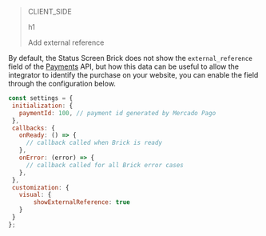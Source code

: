 > CLIENT_SIDE
>
> h1
>
> Add external reference

By default, the Status Screen Brick does not show the `external_reference` field of the [Payments](/developers/en/reference/payments/_payments/post) API, but how this data can be useful to allow the integrator to identify the purchase on your website, you can enable the field through the configuration below.

```javascript
const settings = {
 initialization: {
   paymentId: 100, // payment id generated by Mercado Pago
 },
 callbacks: {
   onReady: () => {
     // callback called when Brick is ready
   },
   onError: (error) => {
     // callback called for all Brick error cases
   },
 },
 customization: {
   visual: {
       showExternalReference: true
   }
 }
};
```